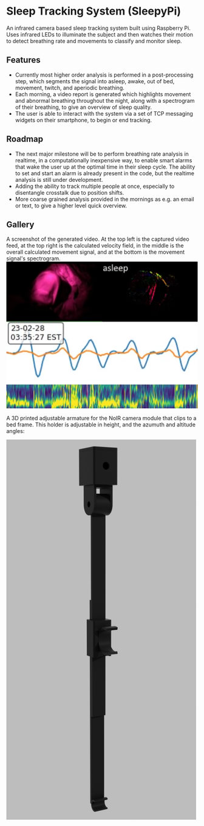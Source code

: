 # Sleep Tracking System (SleepyPi)

An infrared camera based sleep tracking system built using Raspberry Pi. Uses infrared LEDs to illuminate the subject and then watches their motion to detect breathing rate and movements to classify and monitor sleep.

## Features

- Currently most higher order analysis is performed in a post-processing step, which segments the signal into asleep, awake, out of bed, movement, twitch, and aperiodic breathing.
- Each morning, a video report is generated which highlights movement and abnormal breathing throughout the night, along with a spectrogram of their breathing, to give an overview of sleep quality.
- The user is able to interact with the system via a set of TCP messaging widgets on their smartphone, to begin or end tracking.

## Roadmap

- The next major milestone will be to perform breathing rate analysis in realtime, in a computationally inexpensive way, to enable smart alarms that wake the user up at the optimal time in their sleep cycle. The ability to set and start an alarm is already present in the code, but the realtime analysis is still under development.
- Adding the ability to track multiple people at once, especially to disentangle crosstalk due to position shifts.
- More coarse grained analysis provided in the mornings as e.g. an email or text, to give a higher level quick overview.

## Gallery

A screenshot of the generated video. At the top left is the captured video feed, at the top right is the calculated velocity field, in the middle is the overall calculated movement signal, and at the bottom is the movement signal's spectrogram.
![](img/screen-cap.png)

A 3D printed adjustable armature for the NoIR camera module that clips to a bed frame. This holder is adjustable in height, and the azumuth and altitude angles:

<img src="img/camera-arm.png" alt="camera arm" width=500px>
